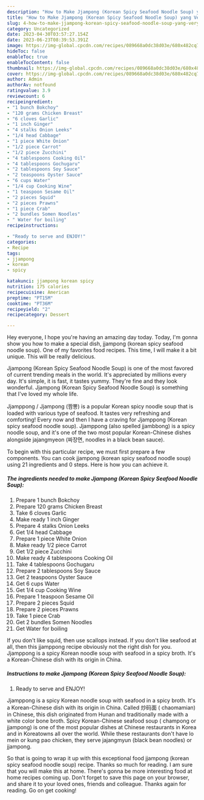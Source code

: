 ```yaml
---
description: "How to Make Jjampong (Korean Spicy Seafood Noodle Soup) yang Very Delicious"
title: "How to Make Jjampong (Korean Spicy Seafood Noodle Soup) yang Very Delicious"
slug: 4-how-to-make-jjampong-korean-spicy-seafood-noodle-soup-yang-very-delicious
category: Uncategorized
date: 2023-04-30T03:57:27.154Z
date: 2023-06-23T08:39:53.391Z
image: https://img-global.cpcdn.com/recipes/089668a0dc38d03e/680x482cq70/jjampong-korean-spicy-seafood-noodle-soup-recipe-main-photo.jpg
hideToc: false
enableToc: true
enableTocContent: false
thumbnail: https://img-global.cpcdn.com/recipes/089668a0dc38d03e/680x482cq70/jjampong-korean-spicy-seafood-noodle-soup-recipe-main-photo.jpg
cover: https://img-global.cpcdn.com/recipes/089668a0dc38d03e/680x482cq70/jjampong-korean-spicy-seafood-noodle-soup-recipe-main-photo.jpg
author: Admin
authorAv: notfound
ratingvalue: 3.9
reviewcount: 6
recipeingredient:
- "1 bunch Bokchoy"
- "120 grams Chicken Breast"
- "6 cloves Garlic"
- "1 inch Ginger"
- "4 stalks Onion Leeks"
- "1/4 head Cabbage"
- "1 piece White Onion"
- "1/2 piece Carrot"
- "1/2 piece Zucchini"
- "4 tablespoons Cooking Oil"
- "4 tablespoons Gochugaru"
- "2 tablespoons Soy Sauce"
- "2 teaspoons Oyster Sauce"
- "6 cups Water"
- "1/4 cup Cooking Wine"
- "1 teaspoon Sesame Oil"
- "2 pieces Squid"
- "2 pieces Prawns"
- "1 piece Crab"
- "2 bundles Somen Noodles"
- " Water for boiling"
recipeinstructions:

- "Ready to serve and ENJOY!"
categories:
- Recipe
tags:
- jjampong
- korean
- spicy

katakunci: jjampong korean spicy 
nutrition: 175 calories
recipecuisine: American
preptime: "PT15M"
cooktime: "PT36M"
recipeyield: "2"
recipecategory: Dessert

---
```



Hey everyone, I hope you're having an amazing day today. Today, I'm gonna show you how to make a special dish, jjampong (korean spicy seafood noodle soup). One of my favorites food recipes. This time, I will make it a bit unique. This will be really delicious.

Jjampong (Korean Spicy Seafood Noodle Soup) is one of the most favored of current trending meals in the world. It's appreciated by millions every day. It's simple, it is fast, it tastes yummy. They're fine and they look wonderful. Jjampong (Korean Spicy Seafood Noodle Soup) is something that I've loved my whole life.

Jjamppong / Jjampong (짬뽕) is a popular Korean spicy noodle soup that is loaded with various type of seafood. It tastes very refreshing and comforting! Every now and then I have a craving for Jjamppong (Korean spicy seafood noodle soup). Jjamppong (also spelled jjambbong) is a spicy noodle soup, and it&#39;s one of the two most popular Korean-Chinese dishes alongside jajangmyeon (짜장면, noodles in a black bean sauce).


To begin with this particular recipe, we must first prepare a few components. You can cook jjampong (korean spicy seafood noodle soup) using 21 ingredients and 0 steps. Here is how you can achieve it.

<!--inarticleads1-->

##### The ingredients needed to make Jjampong (Korean Spicy Seafood Noodle Soup):

1. Prepare 1 bunch Bokchoy
1. Prepare 120 grams Chicken Breast
1. Take 6 cloves Garlic
1. Make ready 1 inch Ginger
1. Prepare 4 stalks Onion Leeks
1. Get 1/4 head Cabbage
1. Prepare 1 piece White Onion
1. Make ready 1/2 piece Carrot
1. Get 1/2 piece Zucchini
1. Make ready 4 tablespoons Cooking Oil
1. Take 4 tablespoons Gochugaru
1. Prepare 2 tablespoons Soy Sauce
1. Get 2 teaspoons Oyster Sauce
1. Get 6 cups Water
1. Get 1/4 cup Cooking Wine
1. Prepare 1 teaspoon Sesame Oil
1. Prepare 2 pieces Squid
1. Prepare 2 pieces Prawns
1. Take 1 piece Crab
1. Get 2 bundles Somen Noodles
1. Get  Water for boiling


If you don&#39;t like squid, then use scallops instead. If you don&#39;t like seafood at all, then this jjamppong recipe obviously not the right dish for you. Jjamppong is a spicy Korean noodle soup with seafood in a spicy broth. It&#39;s a Korean-Chinese dish with its origin in China. 

<!--inarticleads2-->

##### Instructions to make Jjampong (Korean Spicy Seafood Noodle Soup):


1. Ready to serve and ENJOY!

Jjamppong is a spicy Korean noodle soup with seafood in a spicy broth. It&#39;s a Korean-Chinese dish with its origin in China. Called 炒码面 ( chaomamian) in Chinese, this dish originated from Hunan and traditionally made with a white color bone broth. Spicy Korean-Chinese seafood soup ( champong or jjampong) is one of the most popular dishes at Chinese restaurants in Korea and in Koreatowns all over the world. While these restaurants don&#39;t have lo mein or kung pao chicken, they serve jajangmyun (black bean noodles) or jjampong. 

So that is going to wrap it up with this exceptional food jjampong (korean spicy seafood noodle soup) recipe. Thanks so much for reading. I am sure that you will make this at home. There's gonna be more interesting food at home recipes coming up. Don't forget to save this page on your browser, and share it to your loved ones, friends and colleague. Thanks again for reading. Go on get cooking!
